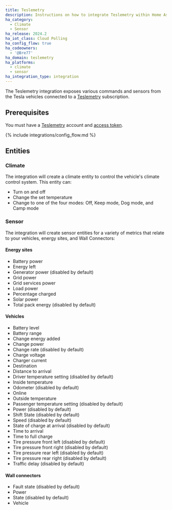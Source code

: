 ```yaml
---
title: Teslemetry
description: Instructions on how to integrate Teslemetry within Home Assistant.
ha_category:
  - Climate
  - Sensor
ha_release: 2024.2
ha_iot_class: Cloud Polling
ha_config_flow: true
ha_codeowners:
  - '@Bre77'
ha_domain: teslemetry
ha_platforms:
  - climate
  - sensor
ha_integration_type: integration
---
```


The Teslemetry integration exposes various commands and sensors from the Tesla vehicles connected to a [Teslemetry](https://teslemetry.com/) subscription.

## Prerequisites

You must have a [Teslemetry](https://teslemetry.com/) account and [access token](https://teslemetry.com/console).

{% include integrations/config_flow.md %}

## Entities

### Climate

The integration will create a climate entity to control the vehicle's climate control system. This entity can:

- Turn on and off
- Change the set temperature
- Change to one of the four modes: Off, Keep mode, Dog mode, and Camp mode 

### Sensor

The integration will create sensor entities for a variety of metrics that relate to your vehicles, energy sites, and Wall Connectors:

#### Energy sites
- Battery power
- Energy left
- Generator power (disabled by default)
- Grid power
- Grid services power
- Load power
- Percentage charged
- Solar power
- Total pack energy (disabled by default)

#### Vehicles
- Battery level
- Battery range
- Change energy added
- Change power
- Change rate (disabled by default)
- Charge voltage
- Charger current
- Destination
- Distance to arrival
- Driver temperature setting (disabled by default)
- Inside temperature
- Odometer (disabled by default)
- Online
- Outside temperature
- Passenger temperature setting (disabled by default)
- Power (disabled by default)
- Shift State (disabled by default)
- Speed (disabled by default)
- State of charge at arrival (disabled by default)
- Time to arrival
- Time to full charge
- Tire pressure front left (disabled by default)
- Tire pressure front right (disabled by default)
- Tire pressure rear left (disabled by default)
- Tire pressure rear right (disabled by default)
- Traffic delay (disabled by default)

#### Wall connectors
- Fault state (disabled by default)
- Power
- State (disabled by default)
- Vehicle

